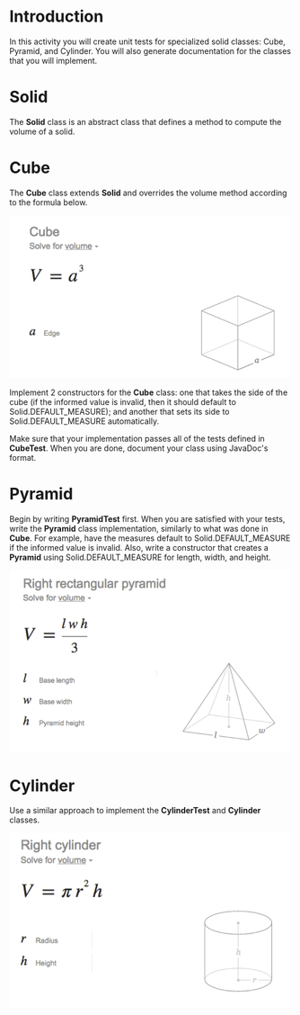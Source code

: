 # Introduction 

In this activity you will create unit tests for specialized solid classes: Cube, Pyramid, and Cylinder. You will also generate documentation for the classes that you will implement. 

# Solid

The **Solid** class is an abstract class that defines a method to compute the volume of a solid. 

# Cube

The **Cube** class extends **Solid** and overrides the volume method according to the formula below. 

![pic1.png](pics/pic1.png)

Implement 2 constructors for the **Cube** class: one that takes the side of the cube (if the informed value is invalid, then it should default to Solid.DEFAULT_MEASURE); and another that sets its side to Solid.DEFAULT_MEASURE automatically. 

Make sure that your implementation passes all of the tests defined in **CubeTest**. When you are done, document your class using JavaDoc's format. 

# Pyramid

Begin by writing **PyramidTest** first. When you are satisfied with your tests, write the **Pyramid** class implementation, similarly to what was done in **Cube**. For example, have the measures default to Solid.DEFAULT_MEASURE if the informed value is invalid. Also, write a constructor that creates a **Pyramid** using Solid.DEFAULT_MEASURE for length, width, and height. 

![pic2.png](pics/pic2.png)

# Cylinder

Use a similar approach to implement the **CylinderTest** and **Cylinder** classes. 

![pic3.png](pics/pic3.png)
